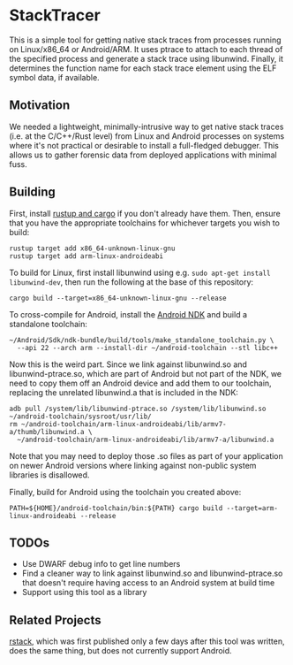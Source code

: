 # StackTracer
This is a simple tool for getting native stack traces from processes running on Linux/x86_64 or Android/ARM.  It uses ptrace to attach to each thread of the specified process and generate a stack trace using libunwind.  Finally, it determines the function name for each stack trace element using the ELF symbol data, if available.

## Motivation
We needed a lightweight, minimally-intrusive way to get native stack traces (i.e. at the C/C++/Rust level) from Linux and Android processes on systems where it's not practical or desirable to install a full-fledged debugger.  This allows us to gather forensic data from deployed applications with minimal fuss.

## Building
First, install [rustup and cargo](http://rustup.rs) if you don't already have them.  Then, ensure that you have the appropriate toolchains for whichever targets you wish to build:
```
rustup target add x86_64-unknown-linux-gnu
rustup target add arm-linux-androideabi
```

To build for Linux, first install libunwind using e.g. `sudo apt-get install libunwind-dev`, then run the following at the base of this repository:
```
cargo build --target=x86_64-unknown-linux-gnu --release
```

To cross-compile for Android, install the [Android NDK](https://developer.android.com/ndk/downloads/) and build a standalone toolchain:

```
~/Android/Sdk/ndk-bundle/build/tools/make_standalone_toolchain.py \
  --api 22 --arch arm --install-dir ~/android-toolchain --stl libc++
```

Now this is the weird part.  Since we link against libunwind.so and libunwind-ptrace.so, which are part of Android but not part of the NDK, we need to copy them off an Android device and add them to our toolchain, replacing the unrelated libunwind.a that is included in the NDK:

```
adb pull /system/lib/libunwind-ptrace.so /system/lib/libunwind.so ~/android-toolchain/sysroot/usr/lib/
rm ~/android-toolchain/arm-linux-androideabi/lib/armv7-a/thumb/libunwind.a \
  ~/android-toolchain/arm-linux-androideabi/lib/armv7-a/libunwind.a
```

Note that you may need to deploy those .so files as part of your application on newer Android versions where linking against non-public system libraries is disallowed.

Finally, build for Android using the toolchain you created above:
```
PATH=${HOME}/android-toolchain/bin:${PATH} cargo build --target=arm-linux-androideabi --release
```

## TODOs
 * Use DWARF debug info to get line numbers
 * Find a cleaner way to link against libunwind.so and libunwind-ptrace.so that doesn't require having access to an Android system at build time
 * Support using this tool as a library
 
## Related Projects
[rstack](https://github.com/sfackler/rstack), which was first published only a few days after this tool was written, does the same thing, but does not currently support Android.
